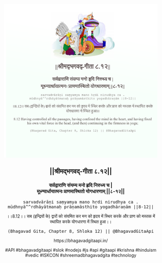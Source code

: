 <img src="../../asset/BG_8_12.png"/>
<center><h2>||श्रीमद्‍भगवद्‍-गीता ८.१२||</h2>
<h3>सर्वद्वाराणि संयम्य मनो हृदि निरुध्य च |<br/>मूध्न्यार्धायात्मनः प्राणमास्थितो योगधारणाम् ||८-१२||</h3>
<pre>sarvadvārāṇi saṃyamya mano hṛdi nirudhya ca .<br/>mūdhnyā^^rdhāyātmanaḥ prāṇamāsthito yogadhāraṇām ||8-12||</pre>
<p>।।8.12।। सब (इन्द्रियों के) द्वारों को संयमित कर मन को हृदय में स्थिर करके और प्राण को मस्तक में स्थापित करके योगधारणा में स्थित हुआ।।</p>
<pre>(Bhagavad Gita, Chapter 8, Shloka 12) || @BhagavadGitaApi</pre><p>https://bhagavadgitaapi.in/</p><p>#API #bhagavadgitaapi #slok #nodejs #js #api #gitaapi #krishna #hinduism #vedic #ISKCON #shreemadbhagavadgita #technology</p></center>